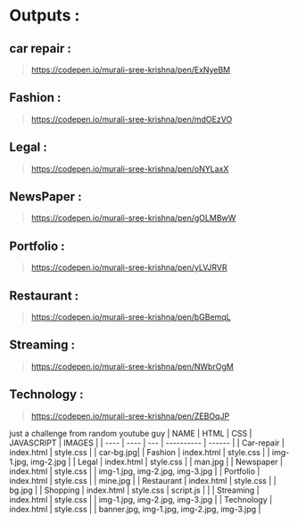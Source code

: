 # Outputs :
## car repair :
> https://codepen.io/murali-sree-krishna/pen/ExNyeBM
## Fashion :
> https://codepen.io/murali-sree-krishna/pen/mdOEzVO
## Legal :
> https://codepen.io/murali-sree-krishna/pen/oNYLaxX
## NewsPaper :
> https://codepen.io/murali-sree-krishna/pen/gOLMBwW
## Portfolio :
> https://codepen.io/murali-sree-krishna/pen/yLVJRVR
## Restaurant :
> https://codepen.io/murali-sree-krishna/pen/bGBemqL
## Streaming :
> https://codepen.io/murali-sree-krishna/pen/NWbrOgM
## Technology :
> https://codepen.io/murali-sree-krishna/pen/ZEBOqJP

just a challenge from random youtube guy
| NAME | HTML | CSS | JAVASCRIPT | IMAGES |
| ---- | ---- | --- | ---------- | ------ |
| Car-repair | index.html | style.css | | car-bg.jpg|
| Fashion | index.html | style.css | | img-1.jpg, img-2.jpg |
| Legal | index.html | style.css | | man.jpg |
| Newspaper | index.html | style.css | | img-1.jpg, img-2.jpg, img-3.jpg |
| Portfolio | index.html | style.css | | mine.jpg |
| Restaurant | index.html | style.css | | bg.jpg |
| Shopping | index.html | style.css | script.js | |
| Streaming | index.html | style.css | | img-1.jpg, img-2.jpg, img-3.jpg |
| Technology | index.html | style.css | | banner.jpg, img-1.jpg, img-2.jpg, img-3.jpg |
